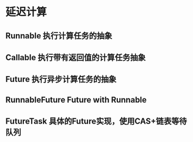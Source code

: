 
# 延迟计算
## Runnable 执行计算任务的抽象
## Callable 执行带有返回值的计算任务抽象
## Future 执行异步计算任务的抽象
## RunnableFuture Future with Runnable
## FutureTask 具体的Future实现，使用CAS+链表等待队列